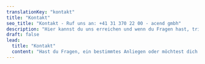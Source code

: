 ```yaml
---
translationKey: "kontakt"
title: "Kontakt"
seo_title: "Kontakt - Ruf uns an: +41 31 370 22 00 - acend gmbh"
description: "Hier kannst du uns erreichen und wenn du Fragen hast, trinken wir gerne mit dir ein Kaffee oder Bier."
draft: false
lead:
  title: "Kontakt"
  content: "Hast du Fragen, ein bestimmtes Anliegen oder möchtest dich generell austauschen? Wir freuen uns auf deine Nachricht."
---
```

